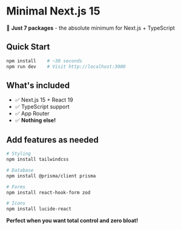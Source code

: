 # Minimal Next.js 15

🚀 **Just 7 packages** - the absolute minimum for Next.js + TypeScript

## Quick Start
```bash
npm install    # ~30 seconds
npm run dev    # Visit http://localhost:3000
```

## What's included
- ✅ Next.js 15 + React 19
- ✅ TypeScript support  
- ✅ App Router
- ✅ **Nothing else!**

## Add features as needed
```bash
# Styling
npm install tailwindcss

# Database
npm install @prisma/client prisma

# Forms  
npm install react-hook-form zod

# Icons
npm install lucide-react
```

**Perfect when you want total control and zero bloat!**